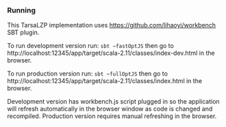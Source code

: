 ### Running

This TarsaLZP implementation uses https://github.com/lihaoyi/workbench SBT 
plugin.

To run development version run: ```sbt ~fastOptJS``` then go to
http://localhost:12345/app/target/scala-2.11/classes/index-dev.html
in the browser.

To run production version run: ```sbt ~fullOptJS``` then go to
http://localhost:12345/app/target/scala-2.11/classes/index.html
in the browser.

Development version has workbench.js script plugged in so the application will
refresh automatically in the browser window as code is changed and recompiled.
Production version requires manual refreshing in the browser.